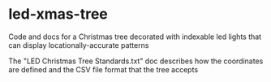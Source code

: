 # led-xmas-tree
Code and docs for a Christmas tree decorated with indexable led lights that can display locationally-accurate patterns

The "LED Christmas Tree Standards.txt" doc describes how the coordinates are defined and the CSV file format that the tree accepts
